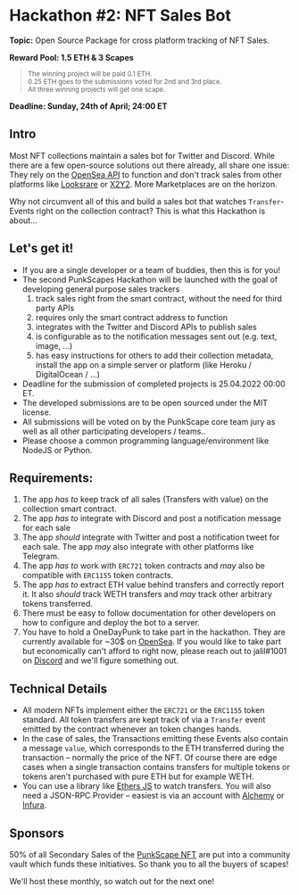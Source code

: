 # Hackathon #2: NFT Sales Bot

**Topic:** Open Source Package for cross platform tracking of NFT Sales.

**Reward Pool: 1.5 ETH & 3 Scapes**
<small>
> The winning project will be paid 0.1 ETH. <br>
0.25 ETH goes to the submissions voted for 2nd and 3rd place. <br>
All three winning projects will get one scape.
</small>

**Deadline: Sunday, 24th of April; 24:00 ET**

## Intro

Most NFT collections maintain a sales bot for Twitter and Discord. While there are a few open-source solutions out there already, all share one issue: They rely on the [OpenSea API](https://docs.opensea.io/reference/api-overview) to function and don't track sales from other platforms like [Looksrare](https://looksrare.org) or [X2Y2](https://x2y2.io/).
More Marketplaces are on the horizon.

Why not circumvent all of this and build a sales bot that watches `Transfer`-Events right on the collection contract? This is what this Hackathon is about...

## Let's get it!
- If you are a single developer or a team of buddies, then this is for you!
- The second PunkScapes Hackathon will be launched with the goal of developing general purpose sales trackers
  1. track sales right from the smart contract, without the need for third party APIs
  2. requires only the smart contract address to function
  3. integrates with the Twitter and Discord APIs to publish sales
  4. is configurable as to the notification messages sent out (e.g. text, image, ...)
  5. has easy instructions for others to add their collection metadata, install the app on a simple server or platform (like Heroku / DigitalOcean / ...)
- Deadline for the submission of completed projects is 25.04.2022 00:00 ET.
- The developed submissions are to be open sourced under the MIT license.
- All submissions will be voted on by the PunkScape core team jury as well as all other participating developers / teams..
- Please choose a common programming language/environment like NodeJS or Python.

## Requirements:

1. The app *has to* keep track of all sales (Transfers with value) on the collection smart contract.
2. The app *has to* integrate with Discord and post a notification message for each sale
3. The app *should* integrate with Twitter and post a notification tweet for each sale. The app *may* also integrate with other platforms like Telegram.
4. The app *has to* work with `ERC721` token contracts and *may* also be compatible with `ERC1155` token contracts.
5. The app *has to* extract ETH value behind transfers and correctly report it. It also *should* track WETH transfers and *may* track other arbitrary tokens transferred.
6. There must be easy to follow documentation for other developers on how to configure and deploy the bot to a server.
7. You have to hold a OneDayPunk to take part in the hackathon. They are currently available for ~30$ on [OpenSea](https://opensea.io/collection/onedaypunks). If you would like to take part but economically can't afford to right now, please reach out to jalil#1001 on [Discord](https://discord.gg/Se9V2B4VEZ) and we'll figure something out.

## Technical Details

- All modern NFTs implement either the `ERC721` or the `ERC1155` token standard. All token transfers are kept track of via a `Transfer` event emitted by the contract whenever an token changes hands.
- In the case of sales, the Transactions emitting these Events also contain a message `value`, which corresponds to the ETH transferred during the transaction – normally the price of the NFT. Of course there are edge cases when a single transaction contains transfers for multiple tokens or tokens aren't purchased with pure ETH but for example WETH.
- You can use a library like [Ethers JS](https://docs.ethers.io/v5) to watch transfers. You will also need a JSON-RPC Provider – easiest is via an account with [Alchemy](https://www.alchemy.com/) or [Infura](https://infura.io/).

## Sponsors

50% of all Secondary Sales of the [PunkScape NFT](https://opensea.io/collection/punkscapes) are put into a community vault which funds these initiatives. So thank you to all the buyers of scapes!

We'll host these monthly, so watch out for the next one!
